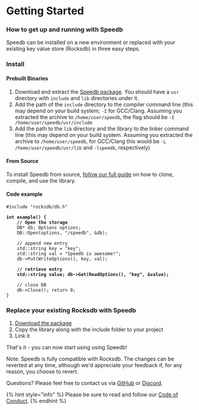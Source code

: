 # Getting Started

### **How to get up and running with Speedb**

Speedb can be installed on a new environment or replaced with your existing key value store (Rocksdb) in three easy steps.



### Install

#### Prebuilt Binaries

1. Download and extract the [Speedb package](https://github.com/speedb-io/speedb/releases). You should have a `usr` directory with `include` and `lib` directories under it.
2. Add the path of the `include` directory to the compiler command line (this may depend on your build system; `-I` for GCC/Clang. Assuming you extracted the archive to `/home/user/speedb`, the flag should be `-I /home/user/speedb/usr/include`
3. Add the path to the `lib` directory and the library to the linker command line (this may depend on your build system. Assuming you extracted the archive to `/home/user/speedb`, for GCC/Clang this would be `-L /home/user/speedb/usr/lib` and `-lspeedb`, respectively)

#### From Source

To install Speedb from source, [follow our full guide](install.md) on how to clone, compile, and use the library.&#x20;

#### Code example

<pre class="language-cpp" data-line-numbers><code class="lang-cpp">#include "rocksdb/db.h" 

<strong>int example() { 
</strong><strong>    // Open the storage 
</strong>    DB* db; Options options;
    DB::Open(options, "/speedb", &#x26;db); 
    
    // append new entry 
    std::string key = "key";
    std::string val = "Speedb is awesome!"; 
    db->Put(WriteOptions(), key, val);
<strong>    
</strong><strong>    // retrieve entry 
</strong><strong>    std::string value; db->Get(ReadOptions(), "key", &#x26;value);
</strong>    
    // close DB 
    db->Close(); return 0;
}</code></pre>

###

### Replace your existing Rocksdb with Speedb

1. [Download the package](https://github.com/speedb-io/speedb/releases)
2. Copy the library along with the include folder to your project&#x20;
3. Link it&#x20;

That's it  - you can now start using using Speedb!

Note: Speedb is fully compatible with Rocksdb. The changes can be reverted at any time, although we'd appreciate your feedback if, for any reason, you choose to revert.



Questions? Please feel free to contact us via [GitHub](https://github.com/speedb-io/speedb/discussions) or [Discord](https://discord.gg/52yzKZ5G9D).

{% hint style="info" %}
Please be sure to read and follow our [Code of Conduct](https://github.com/speedb-io/speedb/blob/main/CODE\_OF\_CONDUCT.md).
{% endhint %}

